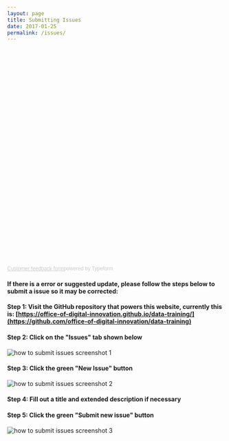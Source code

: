 ```yaml
---
layout: page
title: Submitting Issues
date: 2017-01-25
permalink: /issues/
---
```


<!-- Change the width and height values to suit you best -->
<div class="typeform-widget" data-url="https://joseph223.typeform.com/to/Gsb4jp" data-text="Customer Feedback" style="width:100%;height:500px;"></div>
<script>(function(){var qs,js,q,s,d=document,gi=d.getElementById,ce=d.createElement,gt=d.getElementsByTagName,id='typef_orm',b='https://s3-eu-west-1.amazonaws.com/share.typeform.com/';if(!gi.call(d,id)){js=ce.call(d,'script');js.id=id;js.src=b+'widget.js';q=gt.call(d,'script')[0];q.parentNode.insertBefore(js,q)}})()</script>
<div style="font-family: Sans-Serif;font-size: 12px;color: #999;opacity: 0.5; padding-top: 5px;"><a href="https://www.typeform.com/examples/forms/customer-feedback-template/?utm_campaign=Gsb4jp&amp;utm_source=typeform.com-6367822-Basic&amp;utm_medium=typeform&amp;utm_content=typeform-embedded-customerfeedbackform&amp;utm_term=EN" style="color: #999" target="_blank">Customer feedback form</a>powered by Typeform</div>

#### If there is a error or suggested update, please follow the steps below to submit a issue so it may be corrected:

#### **Step 1: Visit the GitHub repository that powers this website, currently this is:** [https://office-of-digital-innovation.github.io/data-training/](https://github.com/office-of-digital-innovation/data-training)

#### **Step 2: Click on the "Issues" tab shown below**

![how to submit issues screenshot 1](../assets/howto-issues/howto-issues-01.png)

#### **Step 3: Click the green "New Issue" button**

![how to submit issues screenshot 2](../assets/howto-issues/howto-issues-02.png)

#### **Step 4: Fill out a title and extended description if necessary**

#### **Step 5: Click the green "Submit new issue" button**

![how to submit issues screenshot 3](../assets/howto-issues/howto-issues-03.png)
